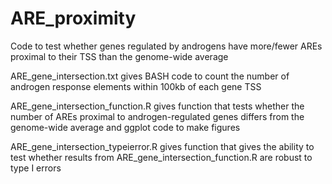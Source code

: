 # ARE_proximity
Code to test whether genes regulated by androgens have more/fewer AREs proximal to their TSS than the genome-wide average

ARE_gene_intersection.txt gives BASH code to count the number of androgen response elements within 100kb of each gene TSS

ARE_gene_intersection_function.R gives function that tests whether the number of AREs proximal to androgen-regulated genes differs from the genome-wide average and ggplot code to make figures

ARE_gene_intersection_typeierror.R gives function that gives the ability to test whether results from ARE_gene_intersection_function.R are robust to type I errors
